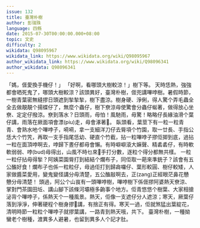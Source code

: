 ```yaml
---
issue: 132
title: 臺灣朴樹
author: 彭瑞珠
language: 四縣
date: 2015-07-30T00:00:00.000+08:00
topic: 文史
difficulty: 2
wikidata: Q98095967
wikidata_link: https://www.wikidata.org/wiki/Q98095967
author_wikidata_link: https://www.wikidata.org/wiki/Q98096341
author_wikidata: Q98096341
---
```

「媽，𠊎愛換手機仔！」
「好啊，看哪頭大樹較涼！」樹下等。
天時恁熱，強強都會晒死鬼了，哪頭大樹較涼？該頭異好，臺灣朴樹，𠊎兜講嗶哱樹。暑假時節，一樹青葉密無縫摎日頭遮到揫揫揫，樹下盡涼。樹身硬、淨俐，得人驚个弄毛蟲全全去做靚靚个揚蝶仔了，無麼个蟲仔，樹下尞涼毋使驚會分蟲仔蜒著，做得放心坐尞、定定仔撥涼。尞到落水？日頭雨，毋怕！風馳雨，毋驚！略略仔長緣油滑个葉仔講，雨落在厥面項會漂(piu)走，毋會涿著𫣆。
臥頭看，葉莖下有一粒一粒青青、會熟水吔个嗶哱子，嗬嗬，拿一支細洋刀仔去脣項个竹園，取一廿長、手指公恁大个竹笐，再取一支手指尾恁幼、硬直个竹截，拈一粒嗶哱子摎佢揤到底，過拈一粒在面頂哱啊去，哱歸下晝仔都毋會懶。有時噼噼滾大嫲聲、精砉砉仔，有時軟軟弱弱、哱(bud)毋得出，山風不時乜來𢯭手打分數，逐粒个得分都無共樣。
一粒一粒仔拈毋得揫？阿姨菜園脣打到結結个爛布子，同佢取一葩來準銃子？該會有五公醢好食！爛布子也係一粒粒仔，毋過佢打到歸樖囉仔、葉形較圓、樹仔較矮，人家做醬菜愛用，變鬼變怪講分毋清楚，五公醢敲啊去，正(zang)正經眼茫鼻花戇戇分毋清楚！
頭過，阿公个山峎有一頭嗶哱樹，嗶哱樹下係𠊎摎阿婆熱天尞涼、掌對門茶園田坵、講山腳下該條河壩極多齣事个地方。佢青悠悠个樹葉、大家相搶泌背个嗶哱子，係熱天个一種風景。熱天，佢像一支遮仔分人遮涼；寒天，厥葉仔落到淨淨，伸著硬程个樹身摎𫣆講，有捨正有得。寒天一過，佢就煞猛出葉綻花，清明時節一粒粒个嗶哱子就摎葉講，一路青到熱天哦，共下。
臺灣朴樹，一種拗蠻老个樹種，渡異多人避暑，也留到異多人个記才肚。
